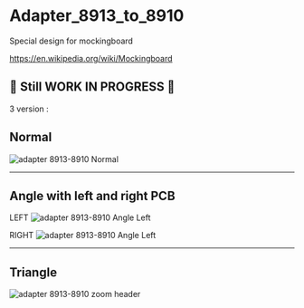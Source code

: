# Adapter_8913_to_8910

Special design for mockingboard

https://en.wikipedia.org/wiki/Mockingboard

:construction: Still WORK IN PROGRESS :construction:  
----  
3 version :

## Normal
![adapter 8913-8910 Normal](https://github.com/Fr3nchT0uch/Adapter_8913_to_8910/blob/Jean-Fred/Normal/Medias/adapter%208913-8910%20long%20board%20reverse%20on%20air%20TOP.png)

---- 

## Angle with left and right PCB 
 
LEFT
![adapter 8913-8910 Angle Left](https://github.com/Fr3nchT0uch/Adapter_8913_to_8910/blob/Jean-Fred/Angle/adapter_8913-8910%20_%20Angle%20L/Medias/adapter%208913-8910%20Angle%20L%20TOP.png)

RIGHT
![adapter 8913-8910 Angle Left](https://github.com/Fr3nchT0uch/Adapter_8913_to_8910/blob/Jean-Fred/Angle/adapter_8913-8910%20_%20Angle%20R/Medias/adapter%208913-8910%20Angle%20R%20TOP.png)

----  

## Triangle
![adapter 8913-8910 zoom header](https://github.com/Fr3nchT0uch/Adapter_8913_to_8910/blob/Jean-Fred/Triangle/Medias/adapter%208913-8910%20triangle%20TOP.png)
